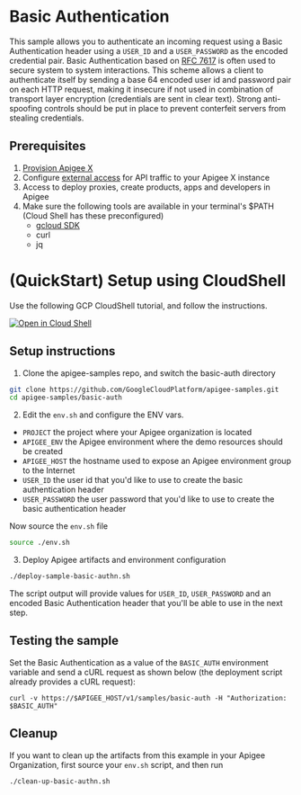 # Basic Authentication

This sample allows you to authenticate an incoming request using a Basic Authentication header using a `USER_ID` and a `USER_PASSWORD` as the encoded credential pair. Basic Authentication based on [RFC 7617](https://www.ietf.org/rfc/rfc2617.txt) is often used to secure system to system interactions. This scheme allows a client to authenticate itself by sending a base 64 encoded user id and password pair on each HTTP request, making it insecure if not used in combination of transport layer encryption (credentials are sent in clear text). Strong anti-spoofing controls should be put in place to prevent conterfeit servers from stealing credentials.

## Prerequisites
1. [Provision Apigee X](https://cloud.google.com/apigee/docs/api-platform/get-started/provisioning-intro)
2. Configure [external access](https://cloud.google.com/apigee/docs/api-platform/get-started/configure-routing#external-access) for API traffic to your Apigee X instance
3. Access to deploy proxies, create products, apps and developers in Apigee
4. Make sure the following tools are available in your terminal's $PATH (Cloud Shell has these preconfigured)
   * [gcloud SDK](https://cloud.google.com/sdk/docs/install)
   * curl
   * jq

# (QuickStart) Setup using CloudShell

Use the following GCP CloudShell tutorial, and follow the instructions.

[![Open in Cloud Shell](https://gstatic.com/cloudssh/images/open-btn.png)](https://ssh.cloud.google.com/cloudshell/open?cloudshell_git_repo=https://github.com/GoogleCloudPlatform/apigee-samples&cloudshell_git_branch=main&cloudshell_workspace=.&cloudshell_tutorial=basic-auth/docs/cloudshell-tutorial.md)

## Setup instructions

1. Clone the apigee-samples repo, and switch the basic-auth directory

```bash
git clone https://github.com/GoogleCloudPlatform/apigee-samples.git
cd apigee-samples/basic-auth
```

2. Edit the `env.sh` and configure the ENV vars.


* `PROJECT` the project where your Apigee organization is located
* `APIGEE_ENV` the Apigee environment where the demo resources should be created
* `APIGEE_HOST` the hostname used to expose an Apigee environment group to the Internet
* `USER_ID` the user id that you'd like to use to create the basic authentication header
* `USER_PASSWORD` the user password that you'd like to use to create the basic authentication header

Now source the `env.sh` file

```bash
source ./env.sh
```

3. Deploy Apigee artifacts and environment configuration

```bash
./deploy-sample-basic-authn.sh
```

The script output will provide values for `USER_ID`, `USER_PASSWORD` and an encoded Basic Authentication header that you'll be able to use in the next step.

## Testing the sample

 Set the Basic Authentication as a value of the `BASIC_AUTH` environment variable and send a cURL request as shown below (the deployment script already provides a cURL request):

```
curl -v https://$APIGEE_HOST/v1/samples/basic-auth -H "Authorization: $BASIC_AUTH"
```

## Cleanup

If you want to clean up the artifacts from this example in your Apigee Organization, first source your `env.sh` script, and then run

```bash
./clean-up-basic-authn.sh
```